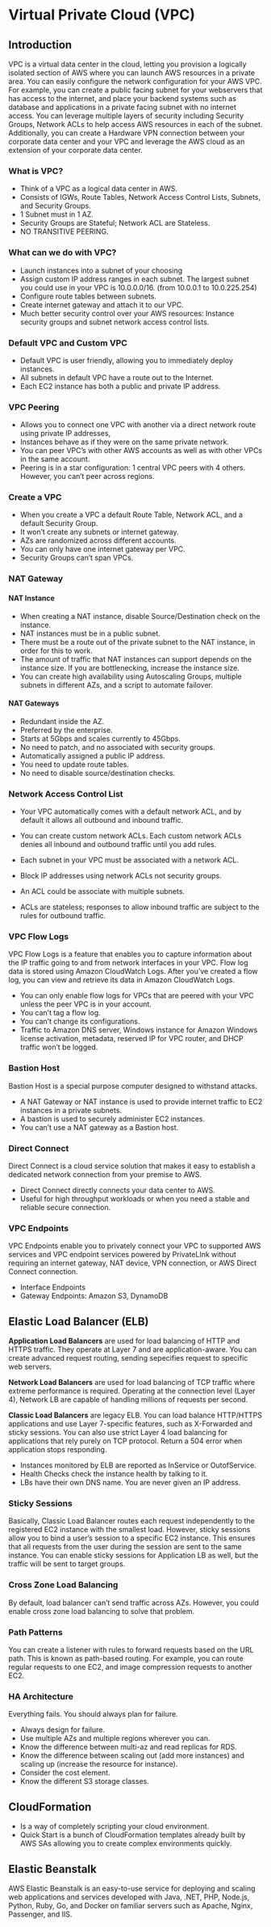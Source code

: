 # Virtual Private Cloud (VPC)

## Introduction

VPC is a virtual data center in the cloud, letting you provision a logically isolated section of AWS where you can launch AWS resources in a private area. You can easily configure the network configuration for your AWS VPC. For example, you can create a public facing subnet for your webservers that has access to the internet, and place your backend systems such as database and applications in a private facing subnet with no internet access. You can leverage multiple layers of security including Security Groups, Network ACLs to help access AWS resources in each of the subnet. Additionally, you can create a Hardware VPN connection between your corporate data center and your VPC and leverage the AWS cloud as an extension of your corporate data center. 

### What is VPC?

*   Think of a VPC as a logical data center in AWS.
*   Consists of IGWs, Route Tables, Network Access Control Lists, Subnets, and Security Groups.
*   1 Subnet must in 1 AZ.
*   Security Groups are Stateful; Network ACL are Stateless.
*   NO TRANSITIVE PEERING.

### What can we do with VPC?

*   Launch instances into a subnet of your choosing
*   Assign custom IP address ranges in each subnet. The largest subnet you could use in your VPC is 10.0.0.0/16. (from 10.0.0.1 to 10.0.225.254)
*   Configure route tables between subnets.
*   Create internet gateway and attach it to our VPC.
*   Much better security control over your AWS resources: Instance security groups and subnet network access control lists.

### Default VPC and Custom VPC

*   Default VPC is user friendly, allowing you to immediately deploy instances.
*   All subnets in default VPC have a route out to the Internet.
*   Each EC2 instance has both a public and private IP address.

### VPC Peering

*   Allows you to connect one VPC with another via a direct network route using private IP addresses,
*   Instances behave as if they were on the same private network.
*   You can peer VPC’s with other AWS accounts as well as with other VPCs in the same account.
*   Peering is in a star configuration: 1 central VPC peers with 4 others. However, you can’t peer across regions.

### Create a VPC

*   When you create a VPC a default Route Table, Network ACL, and a default Security Group.
*   It won’t create any subnets or internet gateway.
*   AZs are randomized across different accounts.
*   You can only have one internet gateway per VPC.
*   Security Groups can’t span VPCs.

### NAT Gateway

#### NAT Instance

*   When creating a NAT instance, disable Source/Destination check on the instance.
*   NAT instances must be in a public subnet.
*   There must be a route out of the private subnet to the NAT instance, in order for this to work.
*   The amount of traffic that NAT instances can support depends on the instance size. If you are bottlenecking, increase the instance size.
*   You can create high availability using Autoscaling Groups, multiple subnets in different AZs, and a script to automate failover.

#### NAT Gateways

*   Redundant inside the AZ.
*   Preferred by the enterprise.
*   Starts at 5Gbps and scales currently to 45Gbps.
*   No need to patch, and no associated with security groups.
*   Automatically assigned a public IP address.
*   You need to update route tables.
*   No need to disable source/destination checks.

### Network Access Control List

*   Your VPC automatically comes with a default network ACL, and by default it allows all outbound and inbound traffic.
*   You can create custom network ACLs. Each custom network ACLs denies all inbound and outbound traffic until you add rules.
*   Each subnet in your VPC must be associated with a network ACL.
*   Block IP addresses using network ACLs not security groups.

*   An ACL could be associate with multiple subnets.
*   ACLs are stateless; responses to allow inbound traffic are subject to the rules for outbound traffic.

### VPC Flow Logs

VPC Flow Logs is a feature that enables you to capture information about the IP traffic going to and from network interfaces in your VPC. Flow log data is stored using Amazon CloudWatch Logs. After you’ve created a flow log, you can view and retrieve its data in Amazon CloudWatch Logs.

*   You can only enable flow logs for VPCs that are peered with your VPC unless the peer VPC is in your account.
*   You can’t tag a flow log.
*   You can’t change its configurations.
*   Traffic to Amazon DNS server, Windows instance for Amazon Windows license activation, metadata, reserved IP for VPC router, and DHCP traffic won’t be logged.

### Bastion Host

Bastion Host is a special purpose computer designed to withstand attacks. 

*   A NAT Gateway or NAT instance is used to provide internet traffic to EC2 instances in a private subnets.
*   A bastion is used to securely administer EC2 instances.
*   You can’t use a NAT gateway as a Bastion host.

### Direct Connect

Direct Connect is a cloud service solution that makes it easy to establish a dedicated network connection from your premise to AWS.

*   Direct Connect directly connects your data center to AWS.
*   Useful for high throughput workloads or when you need a stable and reliable secure connection.

### VPC Endpoints

VPC Endpoints enable you to privately connect your VPC to supported AWS services and VPC endpoint services powered by PrivateLInk without requiring an internet gateway, NAT device, VPN connection, or AWS Direct Connect connection.

*   Interface Endpoints
*   Gateway Endpoints: Amazon S3, DynamoDB

## Elastic Load Balancer (ELB)

**Application Load Balancers** are used for load balancing of HTTP and HTTPS traffic. They operate at Layer 7 and are application-aware. You can create advanced request routing, sending sepecifies request to specific web servers.

**Network Load Balancers** are used for load balancing of TCP traffic where extreme performance is required. Operating at the connection level (Layer 4), Network LB are capable of handling millions of requests per second.

**Classic Load Balancers** are legacy ELB. You can load balance HTTP/HTTPS applications and use Layer 7-specific features, such as X-Forwarded and sticky sessions. You can also use strict Layer 4 load balancing for applications that rely purely on TCP protocol. Return a 504 error when application stops responding.

*   Instances monitored by ELB are reported as InService or OutofService.
*   Health Checks check the instance health by talking to it.
*   LBs have their own DNS name. You are never given an IP address.

### Sticky Sessions

Basically, Classic Load Balancer routes each request independently to the registered EC2 instance with the smallest load. However, sticky sessions allow you to bind a user’s session to a specific EC2 instance. This ensures that all requests from the user during the session are sent to the same instance. You can enable sticky sessions for Application LB as well, but the traffic will be sent to target groups.

### Cross Zone Load Balancing

By default, load balancer can’t send traffic across AZs. However, you could enable cross zone load balancing to solve that problem.

### Path Patterns

You can create a listener with rules to forward requests based on the URL path. This is known as path-based routing. For example, you can route regular requests to one EC2, and image compression requests to another EC2.

### HA Architecture

Everything fails. You should always plan for failure.

*   Always design for failure.
*   Use multiple AZs and multiple regions wherever you can.
*   Know the difference between multi-az and read replicas for RDS.
*   Know the difference between scaling out (add more instances) and scaling up (increase the resource for instance).
*   Consider the cost element.
*   Know the different S3 storage classes.

## CloudFormation

*   Is a way of completely scripting your cloud environment.
*   Quick Start is a bunch of CloudFormation templates already built by AWS SAs allowing you to create complex environments quickly.

## Elastic Beanstalk

AWS Elastic Beanstalk is an easy-to-use service for deploying and scaling web applications and services developed with Java, .NET, PHP, Node.js, Python, Ruby, Go, and Docker on familiar servers such as Apache, Nginx, Passenger, and IIS.

